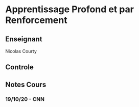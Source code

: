 # Apprentissage Profond et par Renforcement
## Enseignant
Nicolas Courty
## Controle
## Notes Cours
### 19/10/20 - CNN

